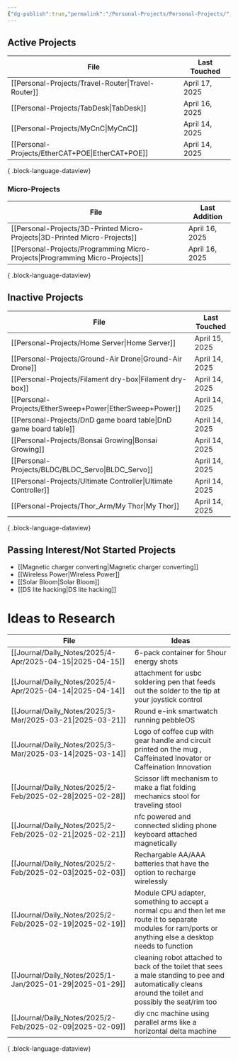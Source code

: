 ```yaml
---
{"dg-publish":true,"permalink":"/Personal-Projects/Personal-Projects/","tags":["directory"]}
---
```



## Active Projects
| File                                                  | Last Touched   |
| ----------------------------------------------------- | -------------- |
| [[Personal-Projects/Travel-Router\|Travel-Router]] | April 17, 2025 |
| [[Personal-Projects/TabDesk\|TabDesk]]             | April 16, 2025 |
| [[Personal-Projects/MyCnC\|MyCnC]]                 | April 14, 2025 |
| [[Personal-Projects/EtherCAT+POE\|EtherCAT+POE]]   | April 14, 2025 |

{ .block-language-dataview}
### Micro-Projects 
| File                                                                            | Last Addition  |
| ------------------------------------------------------------------------------- | -------------- |
| [[Personal-Projects/3D-Printed Micro-Projects\|3D-Printed Micro-Projects]]   | April 16, 2025 |
| [[Personal-Projects/Programming Micro-Projects\|Programming Micro-Projects]] | April 16, 2025 |

{ .block-language-dataview}

## Inactive Projects
| File                                                                | Last Touched   |
| ------------------------------------------------------------------- | -------------- |
| [[Personal-Projects/Home Server\|Home Server]]                   | April 15, 2025 |
| [[Personal-Projects/Ground-Air Drone\|Ground-Air Drone]]         | April 14, 2025 |
| [[Personal-Projects/Filament dry-box\|Filament dry-box]]         | April 14, 2025 |
| [[Personal-Projects/EtherSweep+Power\|EtherSweep+Power]]         | April 14, 2025 |
| [[Personal-Projects/DnD game board table\|DnD game board table]] | April 14, 2025 |
| [[Personal-Projects/Bonsai Growing\|Bonsai Growing]]             | April 14, 2025 |
| [[Personal-Projects/BLDC/BLDC_Servo\|BLDC_Servo]]                | April 14, 2025 |
| [[Personal-Projects/Ultimate Controller\|Ultimate Controller]]   | April 14, 2025 |
| [[Personal-Projects/Thor_Arm/My Thor\|My Thor]]                  | April 14, 2025 |

{ .block-language-dataview}

## Passing Interest/Not Started Projects
- [[Magnetic charger converting\|Magnetic charger converting]] 
- [[Wireless Power\|Wireless Power]]
- [[Solar Bloom\|Solar Bloom]]
- [[DS lite hacking\|DS lite hacking]]

# Ideas to Research 
| File                                                         | Ideas                                                                                                                                                        |
| ------------------------------------------------------------ | ------------------------------------------------------------------------------------------------------------------------------------------------------------ |
| [[Journal/Daily_Notes/2025/4-Apr/2025-04-15\|2025-04-15]] | 6-pack container for 5hour energy shots                                                                                                                      |
| [[Journal/Daily_Notes/2025/4-Apr/2025-04-14\|2025-04-14]] | attachment for usbc soldering pen that feeds out the solder to the tip at your joystick control                                                              |
| [[Journal/Daily_Notes/2025/3-Mar/2025-03-21\|2025-03-21]] | Round e-ink smartwatch running pebbleOS                                                                                                                      |
| [[Journal/Daily_Notes/2025/3-Mar/2025-03-14\|2025-03-14]] | Logo of coffee cup with gear handle and circuit printed on the mug , Caffeinated Inovator or Caffeination Innovation                                         |
| [[Journal/Daily_Notes/2025/2-Feb/2025-02-28\|2025-02-28]] | Scissor lift mechanism to make a flat folding mechanics stool for traveling stool                                                                            |
| [[Journal/Daily_Notes/2025/2-Feb/2025-02-21\|2025-02-21]] | nfc powered and connected sliding phone keyboard attached magnetically                                                                                       |
| [[Journal/Daily_Notes/2025/2-Feb/2025-02-03\|2025-02-03]] | Rechargable AA/AAA batteries that have the option to recharge wirelessly                                                                                     |
| [[Journal/Daily_Notes/2025/2-Feb/2025-02-19\|2025-02-19]] | Module CPU adapter, something to accept a normal cpu and then let me route it to separate modules for ram/ports or anything else a desktop needs to function |
| [[Journal/Daily_Notes/2025/1-Jan/2025-01-29\|2025-01-29]] | cleaning robot attached to back of the toilet that sees a male standing to pee and automatically cleans around the toilet and possibly the seat/rim too      |
| [[Journal/Daily_Notes/2025/2-Feb/2025-02-09\|2025-02-09]] | diy cnc machine using parallel arms like a horizontal delta machine                                                                                          |

{ .block-language-dataview}
